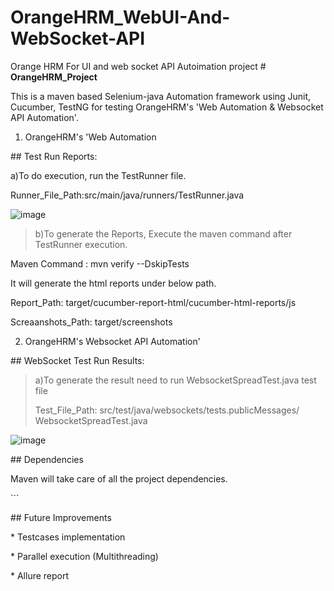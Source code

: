 # OrangeHRM_WebUI-And-WebSocket-API
Orange HRM For UI and web socket API Autoimation project
\# **OrangeHRM_Project**

This is a maven based Selenium-java Automation framework using Junit,
Cucumber, TestNG for testing OrangeHRM's 'Web Automation & Websocket API
Automation'.

1.  OrangeHRM's 'Web Automation

\## Test Run Reports:

a)To do execution, run the TestRunner file.

Runner_File_Path:src/main/java/runners/TestRunner.java

![image](https://github.com/SushenUgalmugale/OrangeHRM_WebUI-And-WebSocket-API/assets/160130704/c8a92444-3218-4d49-a40c-b37a7bbf1130)


> b)To generate the Reports, Execute the maven command after TestRunner
> execution.

Maven Command : mvn verify --DskipTests

It will generate the html reports under below path.

Report_Path: target/cucumber-report-html/cucumber-html-reports/js

Screaanshots_Path: target/screenshots

2.  OrangeHRM's Websocket API Automation'

\## WebSocket Test Run Results:

> a)To generate the result need to run WebsocketSpreadTest.java test
> file
>
> Test_File_Path: src/test/java/websockets/tests.publicMessages/
> WebsocketSpreadTest.java
>
![image](https://github.com/SushenUgalmugale/OrangeHRM_WebUI-And-WebSocket-API/assets/160130704/700734ba-68f0-4264-ba96-010fda7bfea6)


\## Dependencies

Maven will take care of all the project dependencies.

\`\`\`

\## Future Improvements

\* Testcases implementation

\* Parallel execution (Multithreading)

\* Allure report
